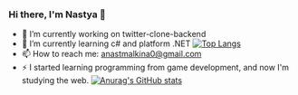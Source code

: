 ### Hi there, I'm Nastya 👋

- 🔭 I’m currently working on twitter-clone-backend
- 🌱 I’m currently learning c# and platform .NET
[![Top Langs](https://github-readme-stats.vercel.app/api/top-langs/?username=namknf)](https://github.com/anuraghazra/github-readme-stats)
- 📫 How to reach me: anastmalkina0@gmail.com
- ⚡ I started learning programming from game development, and now I'm studying the web.
[![Anurag's GitHub stats](https://github-readme-stats.vercel.app/api?username=namknf)](https://github.com/anuraghazra/github-readme-stats)
